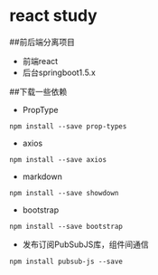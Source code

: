 # react study
##前后端分离项目
- 前端react
- 后台springboot1.5.x

##下载一些依赖
- PropType
```shell script
npm install --save prop-types
```
- axios
```shell script
npm install --save axios
```
- markdown
```shell script
npm install --save showdown
```
- bootstrap
```shell script
npm install --save bootstrap
```
- 发布订阅PubSubJS库，组件间通信
```shell script
npm install pubsub-js --save
```


